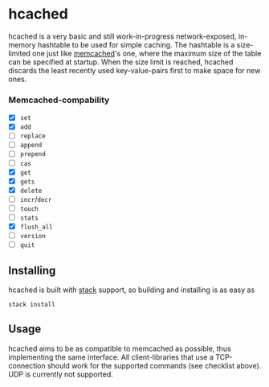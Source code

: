 hcached
=======

hcached is a very basic and still work-in-progress network-exposed, in-memory
hashtable to be used for simple caching. The hashtable is a size-limited one
just like [memcached](http://www.memcached.org/)'s one, where the maximum size
of the table can be specified at startup. When the size limit is reached,
hcached discards the least recently used key-value-pairs first to make space
for new ones.

### Memcached-compability

- [x] `set`
- [x] `add`
- [ ] `replace`
- [ ] `append`
- [ ] `prepend`
- [ ] `cas`
- [x] `get`
- [x] `gets`
- [x] `delete`
- [ ] `incr`/`decr`
- [ ] `touch`
- [ ] `stats`
- [x] `flush_all`
- [ ] `version`
- [ ] `quit`

Installing
----------

hcached is built with [stack](https://www.stackage.org/) support, so building
and installing is as easy as

```
stack install
```

Usage
-----

hcached aims to be as compatible to memcached as possible, thus implementing
the same interface. All client-libraries that use a TCP-connection should work
for the supported commands (see checklist above). UDP is currently not
supported.

